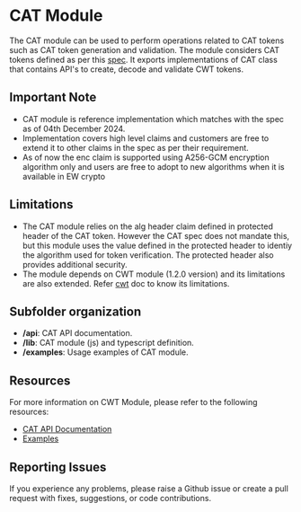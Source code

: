 # CAT Module

The CAT module can be used to perform operations related to CAT tokens such as CAT token generation and validation. The module considers CAT tokens defined as per this [spec](https://www.svta.org/document/web-application-video-ecosystem-common-access-token-cta-5007-a/). 
It exports implementations of CAT class that contains API's to create, decode and validate CWT tokens.

## Important Note
- CAT module is reference implementation which matches with the spec as of 04th December 2024.
- Implementation covers high level claims and customers are free to extend it to other claims in the spec as per their requirement.
- As of now the enc claim is supported using A256-GCM encryption algorithm only and users are free to adopt to new algorithms when it is available in EW crypto

## Limitations
- The CAT module relies on the alg header claim defined in protected header of the CAT token. However the CAT spec does not mandate this, but this module uses the value defined in the protected header to identiy the algorithm used for token verification. The protected header also provides additional security. 
- The module depends on CWT module (1.2.0 version) and its limitations are also extended. Refer [cwt](https://techdocs.akamai.com/edgeworkers/docs/cwt) doc to know its limitations.

## Subfolder organization
* **/api**: CAT API documentation.
* **/lib**: CAT module (js) and typescript definition.
* **/examples**: Usage examples of CAT module.

## Resources
For more information on CWT Module, please refer to the following resources:
* [CAT API Documentation](https://techdocs.akamai.com/edgeworkers/docs/cat)
* [Examples](./examples/)

## Reporting Issues
If you experience any problems, please raise a Github issue or create a pull request with fixes, suggestions, or code contributions.
